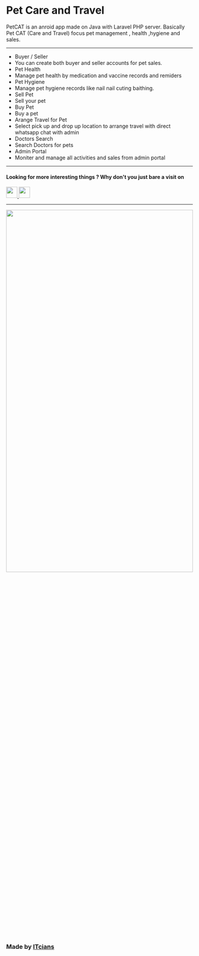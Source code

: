 <h1>Pet Care and Travel</h1>
<p>PetCAT is an anroid app made on Java with Laravel PHP server. Basically Pet CAT (Care and Travel) focus pet
        management , health ,hygiene and sales.</p>
<hr>
<ul><li>Buyer / Seller</li><li>
            You can create both buyer and seller accounts for pet sales.
        </li>
        <li>Pet Health</li>
        <li>
            Manage pet health by medication and vaccine records and remiders
        </li>
        <li>Pet Hygiene</li>
        <li>
            Manage pet hygiene records like nail nail cuting baithing.
        </li>
        <li>Sell Pet</li>
        <li>
            Sell your pet
        </li>
        <li>Buy Pet</li>
        <li>
            Buy a pet
        </li>
        <li>Arange Travel for Pet</li>
        <li>
            Select pick up and drop up location to arrange travel with direct whatsapp chat with admin
        </li>
        <li>Doctors Search</li>
        <li>
            Search Doctors for pets
        </li>
        <li>Admin Portal</li>
        <li>
            Moniter and manage all activities and sales from admin portal
        </li>
    </ul>
    <hr>
<h4>Looking for more interesting things ? Why don't you just bare a visit on</h4>
    <a href='https://facebook.com/itcianx'>
        <img src='https://cdn-icons-png.flaticon.com/512/5968/5968764.png' width="30" height="30">
    </a>
    <a href='https://www.youtube.com/channel/UCFuPSGbeycB4ZPAFhIYQfQA'>
        <img src='https://cdn-icons-png.flaticon.com/512/1384/1384060.png' width="30" height="30">
    </a>
    <hr>
    <img src='https://itcians.com/wp-content/uploads/2022/02/Logo-of-ITcians-01-scaled.jpg'
        style="width:100%;height:50%">
    <h3>Made by <a href='https://itcians.com'>ITcians</a></h3><br>

